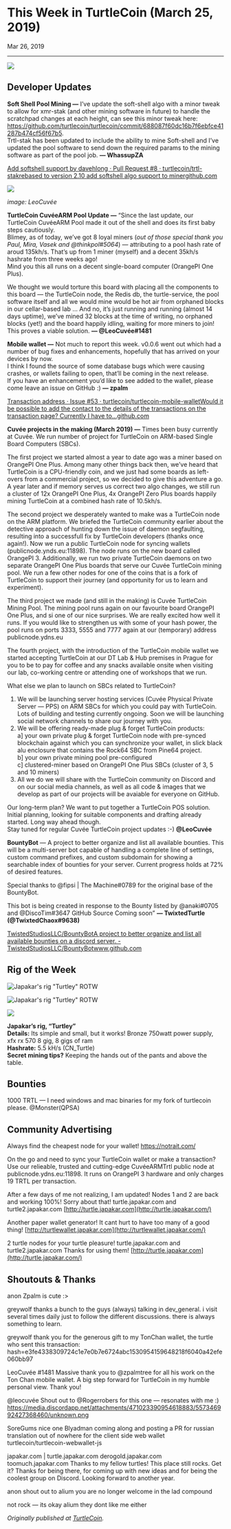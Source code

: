 # This Week in TurtleCoin (March 25, 2019)

Mar 26, 2019

---

![](./images/0BUUE_WLWrISSgVIg.jpg)

## Developer Updates

**Soft Shell Pool Mining —** I’ve update the soft-shell algo with a minor tweak to allow for xmr-stak (and other mining software in future) to handle the scratchpad changes at each height, can see this minor tweak here: <https://github.com/turtlecoin/turtlecoin/commit/688087f60dc16b7f6ebfce41287b474cf56f67b5>.  
Trtl-stak has been updated to include the ability to mine Soft-shell and I’ve updated the pool software to send down the required params to the mining software as part of the pool job. **— WhassupZA**

[Add softshell support by davehlong · Pull Request #8 · turtlecoin/trtl-stakrebased to version 2.10 add softshell algo support to minergithub.com](https://github.com/turtlecoin/trtl-stak/pull/8)

![](./images/0fzWbGycihzVgrctc)

_image: LeoCuvée_

**TurtleCoin CuvéeARM Pool Update —** “Since the last update, our TurtleCoin CuvéeARM Pool made it out of the shell and does its first baby steps cautiously.  
Blimey, as of today, we’ve got 8 loyal miners (_out of those special thank you Paul, Mira, Vasek and @thinkpol#5064_) — attributing to a pool hash rate of aroud 135kh/s. That’s up from 1 miner (myself) and a decent 35kh/s hashrate from three weeks ago!  
Mind you this all runs on a decent single-board computer (OrangePI One Plus).

We thought we would torture this board with placing all the components to this board — the TurtleCoin node, the Redis db, the turtle-service, the pool software itself and all we would mine would be hot air from orphaned blocks in our cellar-based lab … And no, it’s just running and running (almost 14 days uptime), we’ve mined 32 blocks at the time of writing, no orphaned blocks (yet!) and the board happily idling, waiting for more miners to join! This proves a viable solution. **— @LeoCuvée#1481**

**Mobile wallet —** Not much to report this week. v0.0.6 went out which had a number of bug fixes and enhancements, hopefully that has arrived on your devices by now.  
I think I found the source of some database bugs which were causing crashes, or wallets failing to open, that’ll be coming in the next release.  
If you have an enhancement you’d like to see added to the wallet, please come leave an issue on GitHub :) **— zpalm**

[Transaction address · Issue #53 · turtlecoin/turtlecoin-mobile-walletWould it be possible to add the contact to the details of the transactions on the transaction page? Currently I have to…github.com](https://github.com/turtlecoin/turtlecoin-mobile-wallet/issues/53)

**Cuvée projects in the making (March 2019) —** Times been busy currently at Cuvée. We run number of project for TurtleCoin on ARM-based Single Board Computers (SBCs).

The first project we started almost a year to date ago was a miner based on OrangePI One Plus. Among many other things back then, we’ve heard that TurtleCoin is a CPU-friendly coin, and we just had some boards as left-overs from a commercial project, so we decided to give this adventure a go. A year later and if memory serves us correct two algo changes, we still run a cluster of 12x OrangePI One Plus, 4x OrangePI Zero Plus boards happily mining TurtleCoin at a combined hash rate of 10.5kh/s.

The second project we desperately wanted to make was a TurtleCoin node on the ARM platform. We briefed the TurtleCoin community earlier about the detective approach of hunting down the issue of daemon segfaulting, resulting into a successfull fix by TurtleCoin developers (thanks once again!). Now we run a public TurtleCoin node for syncing wallets (publicnode.ynds.eu:11898). The node runs on the new board called OrangePI 3\. Additionally, we run two private TurtleCoin daemons on two separate OrangePI One Plus boards that serve our Cuvée TurtleCoin mining pool. We run a few other nodes for one of the coins that is a fork of TurtleCoin to support their journey (and opportunity for us to learn and experiment).

The third project we made (and still in the making) is Cuvée TurtleCoin Mining Pool. The mining pool runs again on our favourite board OrangePI One Plus, and si one of our nice surprises. We are really excited how well it runs. If you would like to strengthen us with some of your hash power, the pool runs on ports 3333, 5555 and 7777 again at our (temporary) address publicnode.ydns.eu

The fourth project, with the introduction of the TurtleCoin mobile wallet we started accepting TurtleCoin at our DT Lab & Hub premises in Prague for you to be to pay for coffee and any snacks available onsite when visiting our lab, co-working centre or attending one of workshops that we run.

What else we plan to launch on SBCs related to TurtleCoin?

1. We will be launching server hosting services (Cuvée Physical Private Server — PPS) on ARM SBCs for which you could pay with TurtleCoin. Lots of building and testing currently ongoing. Soon we will be launching social network channels to share our journey with you.
2. We will be offering ready-made plug & forget TurtleCoin products:  
a\] your own private plug & forget TurtleCoin node with pre-synced blockchain against which you can synchronize your wallet, in slick black alu enclosure that contains the Rock64 SBC from Pine64 project.  
b\] your own private mining pool pre-configured  
c\] clustered-miner based on OrangePI One Plus SBCs (cluster of 3, 5 and 10 miners)
3. All we do we will share with the TurtleCoin community on Discord and on our social media channels, as well as all code & images that we develop as part of our projects will be avaiable for everyone on GitHub.

Our long-term plan? We want to put together a TurtleCoin POS solution. Initial planning, looking for suitable components and drafting already started. Long way ahead though.  
Stay tuned for regular Cuvée TurtleCoin project updates :-) **@LeoCuvée**

**BountyBot** — A project to better organize and list all available bounties. This will be a multi-server bot capable of handling a complete line of settings, custom command prefixes, and custom subdomain for showing a searchable index of bounties for your server. Current progress holds at 72% of desired features.

Special thanks to @fipsi | The Machine#0789 for the original base of the BountyBot.

This bot is being created in response to the Bounty listed by @anəki#0705 and @DiscoTim#3647 GitHub Source Coming soon” **— TwixtedTurtle (@TwixtedChaox#9638)**

[TwistedStudiosLLC/BountyBotA project to better organize and list all available bounties on a discord server. - TwistedStudiosLLC/BountyBotwww.github.com](https://www.github.com/TwistedStudiosLLC/BountyBot)

## Rig of the Week

![Japakar's rig "Turtley" ROTW](https://miro.medium.com/max/34/0*1xotuAfWWxHxZk61.jpg?q=20)

![Japakar's rig "Turtley" ROTW](https://miro.medium.com/max/1152/0*1xotuAfWWxHxZk61.jpg)

![](./images/0VsuKM1HzQuoCZ6YO.jpg)

**Japakar’s rig, “Turtley”**  
**Details:** Its simple and small, but it works! Bronze 750watt power supply, xfx rx 570 8 gig, 8 gigs of ram  
**Hashrate:** 5.5 kH/s (CN\_Turtle)  
**Secret mining tips?** Keeping the hands out of the pants and above the table.

## Bounties

1000 TRTL — I need windows and mac binaries for my fork of turtlecoin please. @Monster(QPSA)

## Community Advertising

Always find the cheapest node for your wallet! <https://notrait.com/>

On the go and need to sync your TurtleCoin wallet or make a transaction? Use our relieable, trusted and cutting-edge CuvéeARMTrtl public node at publicnode.ydns.eu:11898\. It runs on OrangePI 3 hardware and only charges 19 TRTL per transaction.

After a few days of me not realizing, I am updated! Nodes 1 and 2 are back and working 100%! Sorry about that! turtle.japakar.com and turtle2.japakar.com [http://turtle.japakar.com](http://turtle.japakar.com/)

Another paper wallet generator! It cant hurt to have too many of a good thing! [http://turtlewallet.japakar.com](http://turtlewallet.japakar.com/)

2 turtle nodes for your turtle pleasure! turtle.japakar.com and turtle2.japakar.com Thanks for using them! [http://turtle.japakar.com](http://turtle.japakar.com/)

## Shoutouts & Thanks

anon Zpalm is cute :>

greywolf thanks a bunch to the guys (always) talking in dev\_general. i visit several times daily just to follow the different discussions. there is always something to learn.

greywolf thank you for the generous gift to my TonChan wallet, the turtle who sent this transaction: hash=e3fe4338309724c1e7e0b7e6724abc1530954159648218f6040a42efe060bb97

LeoCuvée #1481 Massive thank you to @zpalmtree for all his work on the Ton Chan mobile wallet. A big step forward for TurtleCoin in my humble personal view. Thank you!

@leocuvée Shout out to @Rogerrobers for this one — resonates with me :) <https://media.discordapp.net/attachments/471023390954618883/557346992427368460/unknown.png>

SoreGums nice one Blyadman coming along and posting a PR for russian translation out of nowhere for the client side web wallet turtlecoin/turtlecoin-webwallet-js

japakar.com | turtle.japakar.com derogold.japakar.com toomuch.japakar.com Thanks to my fellow turtles! This place still rocks. Get it? Thanks for being there, for coming up with new ideas and for being the coolest group on Discord. Looking forward to another year.

anon shout out to alium you are no longer welcome in the lad compound

not rock — its okay alium they dont like me either

_Originally published at_ [_TurtleCoin_](http://blog.turtlecoin.lol/archives/this-week-in-turtlecoin-march-25-2019/)_._